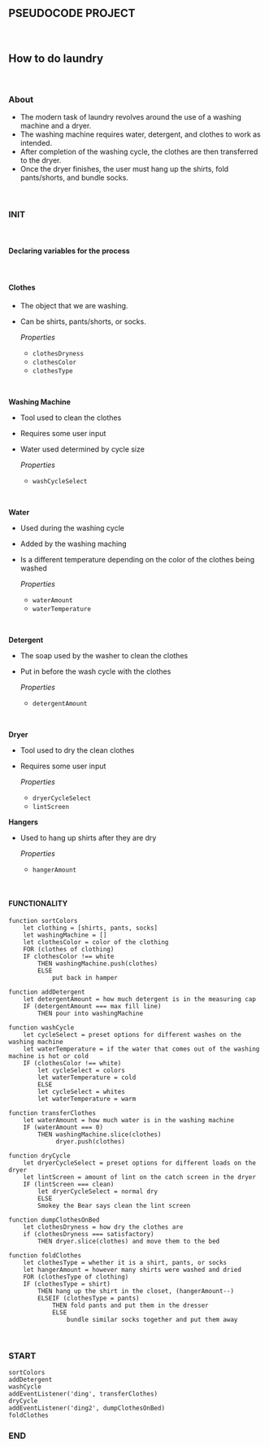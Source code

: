 ## PSEUDOCODE PROJECT
<br>

## How to do laundry
<br>

### **About**
* The modern task of laundry revolves around the use of a washing machine and a dryer.
* The washing machine requires water, detergent, and clothes to work as intended.
* After completion of the washing cycle, the clothes are then transferred to the dryer.
* Once the dryer finishes, the user must hang up the shirts, fold pants/shorts, and bundle socks.
<br>

### **INIT**
<br>

#### Declaring variables for the process
<br>

#### **Clothes**
* The object that we are washing.
* Can be shirts, pants/shorts, or socks.

    *Properties*
    * `clothesDryness`
    * `clothesColor`
    * `clothesType`
<br>

**Washing Machine**
* Tool used to clean the clothes
* Requires some user input
* Water used determined by cycle size

    *Properties*
    * `washCycleSelect`
<br>

**Water**
* Used during the washing cycle
* Added by the washing maching
* Is a different temperature depending on the color of the clothes being washed

    *Properties*
    * `waterAmount`
    * `waterTemperature`
<br>

**Detergent**
* The soap used by the washer to clean the clothes
* Put in before the wash cycle with the clothes

    *Properties*
    * `detergentAmount`
<br>

**Dryer**
* Tool used to dry the clean clothes
* Requires some user input

    *Properties*
    * `dryerCycleSelect`
    * `lintScreen`

**Hangers**
* Used to hang up shirts after they are dry

    *Properties*
    * `hangerAmount`
<br>

#### **FUNCTIONALITY**

```
function sortColors
    let clothing = [shirts, pants, socks]
    let washingMachine = []
    let clothesColor = color of the clothing
    FOR (clothes of clothing)
    IF clothesColor !== white 
        THEN washingMachine.push(clothes)
        ELSE
            put back in hamper

function addDetergent
    let detergentAmount = how much detergent is in the measuring cap
    IF (detergentAmount === max fill line)
        THEN pour into washingMachine

function washCycle
    let cycleSelect = preset options for different washes on the washing machine
    let waterTemperature = if the water that comes out of the washing machine is hot or cold
    IF (clothesColor !== white)
        let cycleSelect = colors
        let waterTemperature = cold
        ELSE
        let cycleSelect = whites
        let waterTemperature = warm

function transferClothes
    let waterAmount = how much water is in the washing machine
    IF (waterAmount === 0)
        THEN washingMachine.slice(clothes)
             dryer.push(clothes)

function dryCycle
    let dryerCycleSelect = preset options for different loads on the dryer
    let lintScreen = amount of lint on the catch screen in the dryer
    IF (lintScreen === clean)
        let dryerCycleSelect = normal dry
        ELSE
        Smokey the Bear says clean the lint screen

function dumpClothesOnBed
    let clothesDryness = how dry the clothes are
    if (clothesDryness === satisfactory)
        THEN dryer.slice(clothes) and move them to the bed

function foldClothes
    let clothesType = whether it is a shirt, pants, or socks
    let hangerAmount = however many shirts were washed and dried
    FOR (clothesType of clothing)
    IF (clothesType = shirt)
        THEN hang up the shirt in the closet, (hangerAmount--)
        ELSEIF (clothesType = pants)
            THEN fold pants and put them in the dresser
            ELSE
                bundle similar socks together and put them away
```
<br>

### START

```
sortColors
addDetergent
washCycle
addEventListener('ding', transferClothes)
dryCycle
addEventListener('ding2', dumpClothesOnBed)
foldClothes
```

### END

